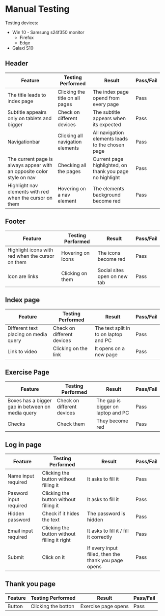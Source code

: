 # Manual Testing

Testing devices:
*  Win 10 - Samsung s24f350 monitor
    * Firefox
    * Edge
*  Galaxi S10


## Header

| Feature | Testing Performed | Result | Pass/Fail |
| --- | --- | --- | --- |
| The title leads to index page | Clicking the title on all pages | The index page opend from every page | Pass |
| Subtitle appeairs only on tablets and bigger | Check on different devices | The subtitle appears when its expected | Pass |
| Navigationbar | Clicking all navigation elements | All navigation elements leads to the chosen page | Pass |
| The current page is always appear with an opposite color style on nav | Checking all the pages | Current page highlighted, on thank you page no highlight | Pass |
| Highlight nav elements with red when the cursor on them | Hovering on a nav element | The elements background become red | Pass |

## Footer

| Feature | Testing Performed | Result | Pass/Fail |
| --- | --- | --- | --- |
| Highlight icons with red when the cursor on them | Hovering on icons | The icons become red | Pass |
| Icon are links | Clicking on them | Social sites open on new tab | Pass |

## Index page

| Feature | Testing Performed | Result | Pass/Fail |
| --- | --- | --- | --- |
| Different text placing on media query | Check on different devices | The text split in to on laptop and PC | Pass |
| Link to video | Clicking on the link | It opens on a new page | Pass |

## Exercise Page

| Feature | Testing Performed | Result | Pass/Fail |
| --- | --- | --- | --- |
| Boxes has a bigger gap in between on media query | Check on different devices | The gap is bigger on laptop and PC | Pass |
| Checks | Check them | They become red | Pass |

## Log in page

| Feature | Testing Performed | Result | Pass/Fail |
| --- | --- | --- | --- |
| Name input required | Clicking the button without filling it | It asks to fill it | Pass |
| Pasword input required | Clicking the button without filling it | It asks to fill it | Pass |
| Hidden password | Check if it hides the text | The password is hidden | Pass |
| Email input required | Clicking the button without filling it right | It asks to fill it / fill it correctly | Pass |
| Submit | Click on it | If every input filled, then the thank you page opens | Pass |

## Thank you page

| Feature | Testing Performed | Result | Pass/Fail |
| --- | --- | --- | --- |
| Button | Clicking the botton | Exercise page opens | Pass |
